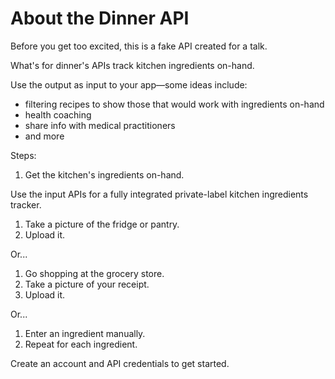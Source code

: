 # About the Dinner API

Before you get too excited, this is a fake API created for a talk.

What's for dinner's APIs track kitchen ingredients on-hand.

Use the output as input to your app&mdash;some ideas include:

- filtering recipes to show those that would work with ingredients on-hand
- health coaching
- share info with medical practitioners
- and more

Steps:

1. Get the kitchen's ingredients on-hand.

Use the input APIs for a fully integrated private-label kitchen ingredients tracker.

1. Take a picture of the fridge or pantry.
2. Upload it.

Or...

1. Go shopping at the grocery store.
2. Take a picture of your receipt.
3. Upload it.

Or...

1. Enter an ingredient manually.
2. Repeat for each ingredient.

Create an account and API credentials to get started.
